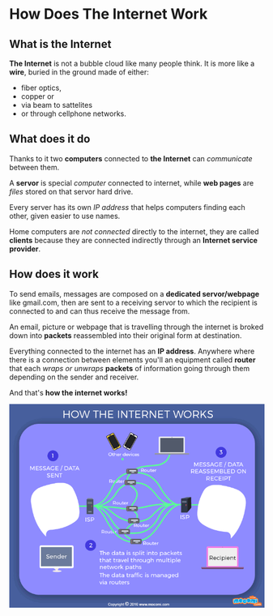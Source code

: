 # How Does The Internet Work

## What is the Internet
**The Internet** is not a bubble cloud like many people think. It is more like a **wire**, buried in the ground made of either:
- fiber optics, 
- copper or 
- via beam to sattelites 
- or through cellphone networks.  

## What does it do
Thanks to it two **computers** connected to **the Internet** can *communicate* between them.

A **servor** is special *computer* connected to internet, while **web pages** are *files* stored on that servor hard drive.

Every server has its own *IP address* that helps computers finding each other, given easier to use names.

Home computers are *not connected* directly to the internet, they are called **clients** because they are connected indirectly through an **Internet service provider**. 

## How does it work
To send emails, messages are composed on a **dedicated servor/webpage** like gmail.com, then are sent to a receiving servor to which the recipient is connected to and can thus receive the message from. 

An email, picture or webpage that is travelling through the internet is broked down into **packets** reassembled into their original form at destination.

Everything connected to the internet has an **IP address**. Anywhere where there is a connection between elements you'll an equipment called **router** that each *wraps or unwraps* **packets** of information going through them depending on the sender and receiver.

And that's **how the internet works!**

![How does the Internet work animation](/assets/images/MOC_GIFO_INTERNET.gif)